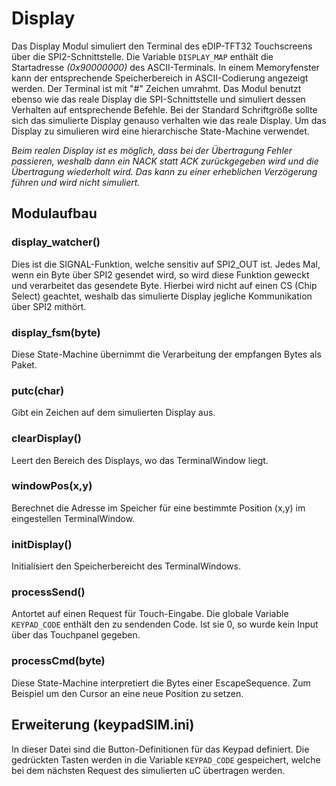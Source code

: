 Display
==============
Das Display Modul simuliert den Terminal des eDIP-TFT32 Touchscreens über die SPI2-Schnittstelle. Die Variable `DISPLAY_MAP` enthält die Startadresse *(0x90000000)* des ASCII-Terminals. In einem Memoryfenster kann der entsprechende Speicherbereich in ASCII-Codierung angezeigt werden. Der Terminal ist mit "#" Zeichen umrahmt.
Das Modul benutzt ebenso wie das reale Display die SPI-Schnittstelle und simuliert dessen Verhalten auf entsprechende Befehle. Bei der Standard Schriftgröße sollte sich das simulierte Display genauso verhalten wie das reale Display. Um das Display zu simulieren wird eine hierarchische State-Machine verwendet.

*Beim realen Display ist es möglich, dass bei der Übertragung Fehler passieren, weshalb dann ein NACK statt ACK zurückgegeben wird und die Übertragung wiederholt wird. Das kann zu einer erheblichen Verzögerung führen und wird nicht simuliert.*

Modulaufbau
-----------
### display_watcher()
Dies ist die SIGNAL-Funktion, welche sensitiv auf SPI2_OUT ist. Jedes Mal, wenn ein Byte über SPI2 gesendet wird, so wird diese Funktion geweckt und verarbeitet das gesendete Byte. Hierbei wird nicht auf einen CS (Chip Select) geachtet, weshalb das simulierte Display jegliche Kommunikation über SPI2 mithört.

### display_fsm(byte)
Diese State-Machine übernimmt die Verarbeitung der empfangen Bytes als Paket.

### putc(char)
Gibt ein Zeichen auf dem simulierten Display aus.

### clearDisplay()
Leert den Bereich des Displays, wo das TerminalWindow liegt.

### windowPos(x,y)
Berechnet die Adresse im Speicher für eine bestimmte Position (x,y) im eingestellen TerminalWindow.

### initDisplay()
Initialisiert den Speicherbereicht des TerminalWindows.

### processSend()
Antortet auf einen Request für Touch-Eingabe. Die globale Variable `KEYPAD_CODE` enthält den zu sendenden Code. Ist sie 0, so wurde kein Input über das Touchpanel gegeben.

### processCmd(byte)
Diese State-Machine interpretiert die Bytes einer EscapeSequence. Zum Beispiel um den Cursor an eine neue Position zu setzen.

Erweiterung (keypadSIM.ini)
---------------------------
In dieser Datei sind die Button-Definitionen für das Keypad definiert. Die gedrückten Tasten werden in die Variable `KEYPAD_CODE` gespeichert, welche bei dem nächsten Request des simulierten uC übertragen werden.
